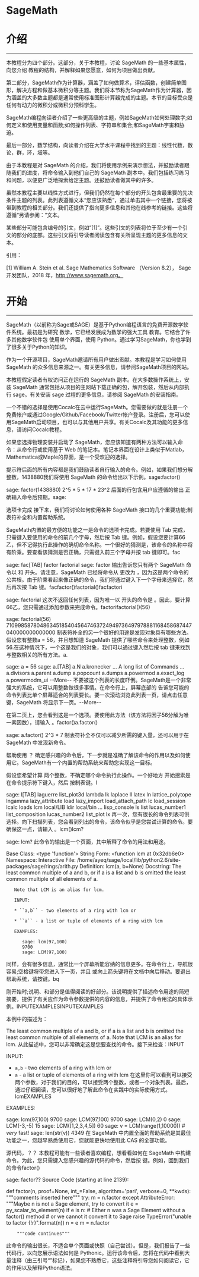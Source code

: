 # SageMath

# 介绍
---
本教程分为四个部分。这部分，关于本教程，讨论 SageMath 的一些基本属性，向您介绍 教程的结构，并解释如果您愿意，如何为项目做出贡献。

第二部分，SageMath作为计算器，涵盖了如何做算术，评估函数，创建简单图形，解决方程和做基本微积分等主题。我们将本节称为SageMath作为计算器，因为涵盖的大多数主题都是通常使用标准图形计算器完成的主题。本节的目标受众是任何有动力的微积分或微积分预科学生。

SageMath编程向读者介绍了一些更高级的主题，例如SageMath如何处理数字;如何定义和使用变量和函数;如何操作列表、字符串和集合;和SageMath宇宙和胁迫。

最后一部分，数学结构，向读者介绍在大学水平课程中找到的主题：线性代数，数论，群，环，域等。

由于本教程是对 SageMath 的介绍，我们将使用示例来演示想法，并鼓励读者跟随我们的进度，将命令输入到他们自己的 SageMath 副本中。我们包括练习练习和问题，以便更广泛地探索给定主题。还鼓励读者做其中的许多。

虽然本教程主要以线性方式进行，但我们仍然在每个部分的开头包含最重要的先决条件主题的列表。此列表遵循文本“您应该熟悉”，通过单击其中一个链接，您将被带到教程的相关部分。我们还提供了指向更多信息和其他在线参考的链接。这些将遵循“另请参阅：”文本。

某些部分可能包含编号的引文，例如“[1]”。这些引文的列表将位于至少有一个引文的部分的底部。这些引文将引导读者阅读包含有关所呈现主题的更多信息的文本。

引用：

[1]	William A. Stein et al. Sage Mathematics Software （Version 8.2）， Sage 开发团队，2018 年，http://www.sagemath.org。

# 开始
---
SageMath（以前称为Sage或SAGE）是基于Python编程语言的免费开源数学软件系统。最初是为研究 数学，它已经发展成为数学的强大工具 教育。它结合了许多其他数学软件包 使用单个界面，使用 Python。通过学习SageMath，你也学到了很多关于Python的知识。

作为一个开源项目，SageMath邀请所有用户做出贡献。本教程是学习如何使用 SageMath 的众多信息来源之一。有关更多信息，请参阅SageMath项目的网站。

本教程假定读者有权访问正在运行的 SageMath 副本。在大多数操作系统上，安装 SageMath 通常包括从项目的主网站下载正确的包，解开包装，然后从内部执行 sage。有关安装 sage 过程的更多信息，请参阅 SageMath 的安装指南。

一个不错的选择是使用Cocalc在云中运行SageMath。您需要做的就是注册一个免费帐户或通过Google/Github/Facebook/Twitter帐户登录。注册后，您可以使用SageMath启动项目，也可以与其他用户共享。有关Cocalc及其功能的更多信息，请访问Cocalc教程。

如果您选择物理安装并启动了 SageMath，您应该知道有两种方法可以输入命令：从命令行或使用基于 Web 的笔记本。笔记本界面在设计上类似于Matlab，Mathematica或Maple的界面，是一个受欢迎的选择。

提示符后面的所有内容都是我们鼓励读者自行输入的命令。例如，如果我们想分解整数，1438880我们将使用 SageMath 的命令给出以下示例。sage:factor()

sage: factor(1438880)
2^5 * 5 * 17 * 23^2
后面的行包含用户应遵循的输出 正确输入命令后预期。sage:

选项卡完成
接下来，我们将讨论如何使用各种 SageMath 接口的几个重要功能;制表符补全和内置帮助系统。

SageMath内置的最方便的功能之一是命令的选项卡完成。若要使用 Tab 完成，只需键入要使用的命令的前几个字母，然后按 Tab 键。例如，假设您要计算66乙，但不记得执行此操作的确切命令名称。一个很好的猜测是，该命令的名称中将有阶乘。要查看该猜测是否正确，只需键入前三个字母并按 tab 键即可。fac

sage: fac[TAB]
factor     factorial
sage: factor
输出告诉您只有两个 SageMath 命令以 和 开头。请注意，SageMath 已经将命令从 更改为 ，因为这是两个命令的公共根。由于阶乘看起来像正确的命令，我们将通过键入下一个字母来选择它，然后再次按 Tab 键。facfactor()factorial()facfactori

sage: factorial
这次不返回任何列表，因为唯一以 开头的命令是 。因此，要计算66乙，您只需通过添加参数来完成命令。factorifactorial()(56)

sage: factorial(56)
710998587804863451854045647463724949736497978881168458687447040000000000000
制表符补全的另一个很好的用途是发现对象具有哪些方法。假设您有整数a = 56，并且想知道 SageMath 提供了哪些命令来处理整数，例如 56.在这种情况下，一个这是我们的对象，我们可以通过键入然后按 tab 键来找到与整数相关的所有方法。a.

sage: a = 56
sage: a.[TAB]
a.N                            a.kronecker
... A long list of Commands ...
a.divisors                     a.parent
a.dump                         a.popcount
a.dumps                        a.powermod
a.exact_log                    a.powermodm_ui
--More--
不要被这个列表的长度吓倒。SageMath是一个非常强大的系统，它可以用整数做很多事情。在命令行上，屏幕底部的 告诉您可能的命令列表比单个屏幕适合的列表要长。要一次滚动浏览此列表一页，请点击任意键，SageMath 将显示下一页。--More--

在第二页上，您会看到这是一个选项。要使用此方法（该方法将因子56分解为唯一素因数），请输入 。factor()a.factor()

sage: a.factor()
2^3 * 7
制表符补全不仅可以减少所需的键入量，还可以用于在 SageMath 中发现新命令。

帮助使用 ？
确定感兴趣的命令后，下一步就是准确了解该命令的作用以及如何使用它。SageMath有一个内置的帮助系统来帮助您实现这一目标。

假设您希望计算 两个整数，不确定哪个命令执行此操作。一个好地方 开始搜索是在命令提示符下键入，然后 按制表键。l

sage: l[TAB]
laguerre                    list_plot3d
lambda                      lk
laplace                     ll
latex                       ln
lattice_polytope            lngamma
lazy_attribute              load
lazy_import                 load_attach_path
lc                          load_session
lcalc                       loads
lcm                         local/LIB
ldir                        local/bin
...
lisp_console                ls
list                        lucas_number1
list_composition            lucas_number2
list_plot                   lx
再一次，您有很长的命令列表可供选择。向下扫描列表，您会看到列出的命令，该命令似乎是您尝试计算的命令。要确保这一点，请输入 。lcm()lcm?

sage: lcm?
此命令的输出是一个页面，其中解释了命令的用法和用途。

Base Class:     <type 'function'>
String Form:    <function lcm at 0x32db6e0>
Namespace:      Interactive
File:           /home/ayeq/sage/local/lib/python2.6/site-packages/sage/rings/arith.py
Definition:     lcm(a, b=None)
Docstring:
       The least common multiple of a and b, or if a is a list and b is
       omitted the least common multiple of all elements of a.

       Note that LCM is an alias for lcm.

       INPUT:

       * ``a,b`` - two elements of a ring with lcm or

       * ``a`` - a list or tuple of elements of a ring with lcm

       EXAMPLES:

          sage: lcm(97,100)
          9700
          sage: LCM(97,100)
同样，会有很多信息，通常比一个屏幕所能容纳的信息更多。在命令行上，导航很容易;空格键将带您进入下一页，并且 或向上箭头键将在文档中向后移动。要退出帮助系统，请按键。bq

刚开始时;说明、和部分是值得阅读的好部分。该说明提供了描述命令用途的简短摘要，提供了有关应作为命令参数提供的内容的信息，并提供了命令用法的具体示例。INPUTEXAMPLESINPUTEXAMPLES

本例中的描述为：

The least common multiple of a and b, or if a is a list and b is
omitted the least common multiple of all elements of a.
Note that LCM is an alias for lcm.
从此描述中，您可以非常确定这是您要查找的命令。接下来检查：INPUT

INPUT:
* ``a,b`` - two elements of a ring with lcm or
* ``a`` - a list or tuple of elements of a ring with lcm
在这里你可以看到可以接受两个参数，对于我们的目的，可以接受两个整数，或者一个对象列表。最后，通过仔细阅读，您可以很好地了解此命令在实践中的实际使用方式。lcmEXAMPLES

EXAMPLES:

   sage: lcm(97,100)
   9700
   sage: LCM(97,100)
   9700
   sage: LCM(0,2)
   0
   sage: LCM(-3,-5)
   15
   sage: LCM([1,2,3,4,5])
   60
   sage: v = LCM(range(1,10000))   # *very* fast!
   sage: len(str(v))
   4349
在 SageMath 中内置全面的帮助系统是其最佳功能之一，您越早熟悉使用它，您就能更快地使用此 CAS 的全部功能。

源代码，？？
本教程可能有一些读者喜欢编程，想看看如何在 SageMath 中构建命令。为此，您只需键入您感兴趣的源代码的命令，然后按 <tab> 键。例如，回到我们的命令factor()

sage: factor??
Source Code (starting at line 2139):

def factor(n, proof=None, int_=False, algorithm='pari', verbose=0, **kwds):
"""comments inserted here"""
        try:
                m = n.factor
        except AttributeError:
                """Maybe n is not a Sage element, try to convert it
                e = py_scalar_to_element(n)
if e is n:
    # Either n was a Sage Element without a factor() method
    # or we cannot it convert it to Sage
    raise TypeError("unable to factor {!r}".format(n))
n = e
m = n.factor

        """code continues"""
此命令的输出很长，不适合单个页面或快照（自己尝试）。但是，我们报告了一些代码行，以向您展示语法如何是 Pythonic。运行该命令后，您将在代码中看到大量注释（由三引号“”标记），如果您不熟悉它，这些注释将引导您如何阅读它，它的作用以及解释Python语法。